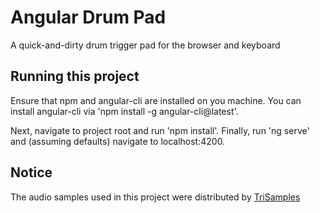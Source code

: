 # Angular Drum Pad

A quick-and-dirty drum trigger pad for the browser and keyboard 

## Running this project

Ensure that npm and angular-cli are installed on you machine. You can install angular-cli via 'npm install -g angular-cli@latest'.

Next, navigate to project root and run 'npm install'. Finally, run 'ng serve' and (assuming defaults) navigate to localhost:4200. 

## Notice

The audio samples used in this project were distributed by <a href="https://trisamples.com/808-trapstep-pack-vol-1/">TriSamples</a>

